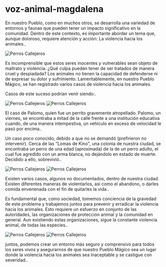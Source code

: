 # voz-animal-magdalena
<!DOCTYPE html>
<html lang="es">
<head>
  <meta charset="UTF-8" />
  <meta name="viewport" content="width=device-width, initial-scale=1.0" />

</head>
<body>
  
  <p>En nuestro Pueblo, como en muchos otros, se desarrolla una variedad de entornos y faunas que pueden tener un impacto significativo en la comunidad. Dentro de este contexto, es importante abordar un tema que, aunque doloroso, requiere atención y acción: La violencia hacia los animales..</p>
  <img src="https://proyectometropolitanozmg.mx/wp-content/uploads/2023/03/perros-callejeros.jpg" alt="Perros Callejeros" />
  <p>Es incomprensible que estos seres inocentes y vulnerables sean objeto de maltrato y violencia. ¿Qué culpa pueden tener de ser tratados de manera cruel y despiadada? Los animales no tienen la capacidad de defenderse ni de expresar su dolor y sufrimiento. Lamentablemente, en nuestro Pueblo Mágico, se han registrado varios casos de violencia hacia los animales.</p>
  <p>Casos de este suceso podrían venir siendo:.</p>
  <img src="https://invdes.com.mx/wp-content/uploads/2017/11/18-11-17-perros.jpg" alt="Perros Callejeros" />
  <img src="https://www.omnia.com.mx/public/cargas/noticias/2023/apr/16/obj265819/BARLOVENTO__3_.jpg" alt="Perros Callejeros" />
  <p>El caso de Palomo, quien fue un perrito gravemente atropellado. Palomo, un viernes, se encontraba a mitad de la calle frente a una institución educativa cuando, de una manera intempestiva, un vehículo en exceso de velocidad le pasó por encima..</p>
  <p>Un caso poco conocido, debido a que no se demandó (prefirieron no intervenir). Cerca de las "Lomas de Kino", una colonia de nuestra ciudad, se encontraba un perro de una edad (aproximada) de la de un perro adulto, el cual fue agredido con un arma blanca, no dejándolo en estado de muerte. Decidido a ello, sobrevivió..</p>
  <img src="https://www.trespm.mx/media/k2/items/cache/5191461b6c9c3a0d1c8f652c9375d182_XL.jpg" alt="Perros Callejeros" />
  <img src="https://estaticos-cdn.prensaiberica.es/clip/de7a4cf0-612a-456c-a2b9-8d38e7c4ccac_16-9-discover-aspect-ratio_default_0.webp" alt="Perros Callejeros" />
  <p>Existen varios casos, algunos no documentados, dentro de nuestra ciudad. Existen diferentes maneras de violentarlos, así como el abandono, o darles comida envenenada con el fin de quitarles la vida..</p>
  <p>Es fundamental que, como sociedad, tomemos conciencia de la gravedad de este problema y trabajemos juntos para prevenir y erradicar la violencia hacia los animales. Esto requiere un esfuerzo en conjunto de las autoridades, las organizaciones de protección animal y la comunidad en general. Aun existiendo estas organizaciones, sigue la constante violencia animal, de todas las especies..</p>
  <img src="https://i0.wp.com/newspack-yucatan.s3.amazonaws.com/uploads/2024/08/IMG-50439259.jpg?w=1200&ssl=1" alt="Perros Callejeros" />
  <img src="https://i0.wp.com/newspack-yucatan.s3.amazonaws.com/uploads/2024/08/IMG-50439259.jpg?w=1200&ssl=1" alt="Perros Callejeros" />
  <p>juntos, podemos crear un entorno más seguro y comprensivo para todos los seres vivos y asegurarnos de que nuestro Pueblo Mágico sea un lugar donde la violencia hacia los animales sea inaceptable y se castigue con severidad..</p>
  
</body>
</body>
</html>
